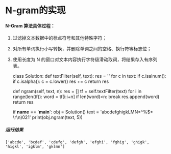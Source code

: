 # N-gram的实现

#### N-Gram 算法具体过程：

1. 过滤掉文本数据中的标点符号和其他特殊字符；

2. 对所有单词执行小写转换，并删除单词之间的空格、换行符等标志位；

3. 使用长度为 N 的窗口对文本内容执行字符级滑动取词，将结果存入有序列表。
    
    class Solution:
      def textFilter(self, text):
        res = ''
        for c in text:
          if c.isalnum():
            if c.isalpha():
              c = c.lower()
              res += c
        return res

      def ngram(self, text, n):
        res = []
        tf = self.textFilter(text)
        for i in range(len(tf)):
          word = tf[i:i+n]
          if len(word)<n:
            break
          res.append(word)
        return res

    if __name__ == '__main__':
      obj = Solution()
      text = 'abcdefghigkLMN*^%$*   \r\n)021'
      print(obj.ngram(text, 5))

##### 运行结果
    ['abcde', 'bcdef', 'cdefg', 'defgh', 'efghi', 'fghig', 'ghigk', 'higkl', 'igklm', 'gklmn']
